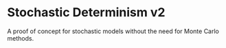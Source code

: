 # Stochastic Determinism v2

A proof of concept for stochastic models without the need for Monte Carlo methods.